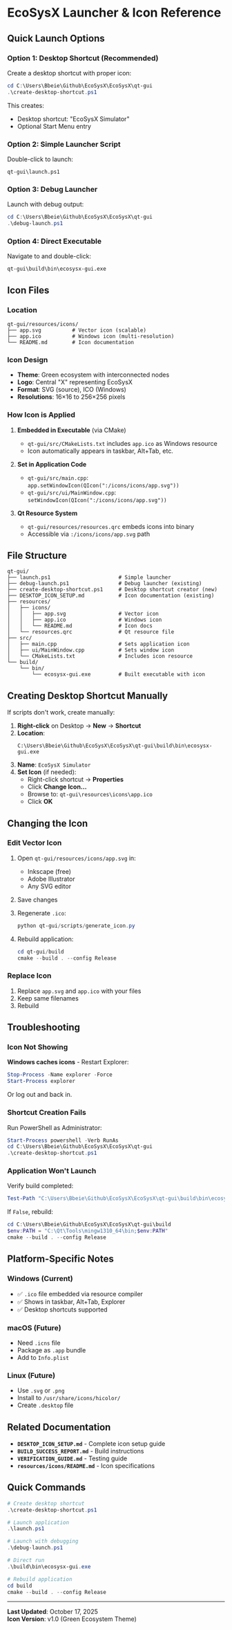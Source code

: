 # EcoSysX Launcher & Icon Reference

## Quick Launch Options

### Option 1: Desktop Shortcut (Recommended)
Create a desktop shortcut with proper icon:
```powershell
cd C:\Users\Bbeie\Github\EcoSysX\EcoSysX\qt-gui
.\create-desktop-shortcut.ps1
```
This creates:
- Desktop shortcut: "EcoSysX Simulator"
- Optional Start Menu entry

### Option 2: Simple Launcher Script
Double-click to launch:
```
qt-gui\launch.ps1
```

### Option 3: Debug Launcher
Launch with debug output:
```powershell
cd C:\Users\Bbeie\Github\EcoSysX\EcoSysX\qt-gui
.\debug-launch.ps1
```

### Option 4: Direct Executable
Navigate to and double-click:
```
qt-gui\build\bin\ecosysx-gui.exe
```

## Icon Files

### Location
```
qt-gui/resources/icons/
├── app.svg          # Vector icon (scalable)
├── app.ico          # Windows icon (multi-resolution)
└── README.md        # Icon documentation
```

### Icon Design
- **Theme**: Green ecosystem with interconnected nodes
- **Logo**: Central "X" representing EcoSysX
- **Format**: SVG (source), ICO (Windows)
- **Resolutions**: 16×16 to 256×256 pixels

### How Icon is Applied

1. **Embedded in Executable** (via CMake)
   - `qt-gui/src/CMakeLists.txt` includes `app.ico` as Windows resource
   - Icon automatically appears in taskbar, Alt+Tab, etc.

2. **Set in Application Code**
   - `qt-gui/src/main.cpp`: `app.setWindowIcon(QIcon(":/icons/icons/app.svg"))`
   - `qt-gui/src/ui/MainWindow.cpp`: `setWindowIcon(QIcon(":/icons/icons/app.svg"))`

3. **Qt Resource System**
   - `qt-gui/resources/resources.qrc` embeds icons into binary
   - Accessible via `:/icons/icons/app.svg` path

## File Structure

```
qt-gui/
├── launch.ps1                      # Simple launcher
├── debug-launch.ps1                # Debug launcher (existing)
├── create-desktop-shortcut.ps1     # Desktop shortcut creator (new)
├── DESKTOP_ICON_SETUP.md           # Icon documentation (existing)
├── resources/
│   ├── icons/
│   │   ├── app.svg                 # Vector icon
│   │   ├── app.ico                 # Windows icon
│   │   └── README.md               # Icon docs
│   └── resources.qrc               # Qt resource file
├── src/
│   ├── main.cpp                    # Sets application icon
│   ├── ui/MainWindow.cpp           # Sets window icon
│   └── CMakeLists.txt              # Includes icon resource
└── build/
    └── bin/
        └── ecosysx-gui.exe         # Built executable with icon
```

## Creating Desktop Shortcut Manually

If scripts don't work, create manually:

1. **Right-click** on Desktop → **New** → **Shortcut**
2. **Location**: 
   ```
   C:\Users\Bbeie\Github\EcoSysX\EcoSysX\qt-gui\build\bin\ecosysx-gui.exe
   ```
3. **Name**: `EcoSysX Simulator`
4. **Set Icon** (if needed):
   - Right-click shortcut → **Properties**
   - Click **Change Icon...**
   - Browse to: `qt-gui\resources\icons\app.ico`
   - Click **OK**

## Changing the Icon

### Edit Vector Icon
1. Open `qt-gui/resources/icons/app.svg` in:
   - Inkscape (free)
   - Adobe Illustrator
   - Any SVG editor

2. Save changes

3. Regenerate `.ico`:
   ```powershell
   python qt-gui/scripts/generate_icon.py
   ```

4. Rebuild application:
   ```powershell
   cd qt-gui/build
   cmake --build . --config Release
   ```

### Replace Icon
1. Replace `app.svg` and `app.ico` with your files
2. Keep same filenames
3. Rebuild

## Troubleshooting

### Icon Not Showing
**Windows caches icons** - Restart Explorer:
```powershell
Stop-Process -Name explorer -Force
Start-Process explorer
```

Or log out and back in.

### Shortcut Creation Fails
Run PowerShell as Administrator:
```powershell
Start-Process powershell -Verb RunAs
cd C:\Users\Bbeie\Github\EcoSysX\EcoSysX\qt-gui
.\create-desktop-shortcut.ps1
```

### Application Won't Launch
Verify build completed:
```powershell
Test-Path "C:\Users\Bbeie\Github\EcoSysX\EcoSysX\qt-gui\build\bin\ecosysx-gui.exe"
```

If `False`, rebuild:
```powershell
cd C:\Users\Bbeie\Github\EcoSysX\EcoSysX\qt-gui\build
$env:PATH = "C:\Qt\Tools\mingw1310_64\bin;$env:PATH"
cmake --build . --config Release
```

## Platform-Specific Notes

### Windows (Current)
- ✅ `.ico` file embedded via resource compiler
- ✅ Shows in taskbar, Alt+Tab, Explorer
- ✅ Desktop shortcuts supported

### macOS (Future)
- Need `.icns` file
- Package as `.app` bundle
- Add to `Info.plist`

### Linux (Future)
- Use `.svg` or `.png`
- Install to `/usr/share/icons/hicolor/`
- Create `.desktop` file

## Related Documentation

- **`DESKTOP_ICON_SETUP.md`** - Complete icon setup guide
- **`BUILD_SUCCESS_REPORT.md`** - Build instructions
- **`VERIFICATION_GUIDE.md`** - Testing guide
- **`resources/icons/README.md`** - Icon specifications

## Quick Commands

```powershell
# Create desktop shortcut
.\create-desktop-shortcut.ps1

# Launch application
.\launch.ps1

# Launch with debugging
.\debug-launch.ps1

# Direct run
.\build\bin\ecosysx-gui.exe

# Rebuild application
cd build
cmake --build . --config Release
```

---

**Last Updated**: October 17, 2025  
**Icon Version**: v1.0 (Green Ecosystem Theme)
